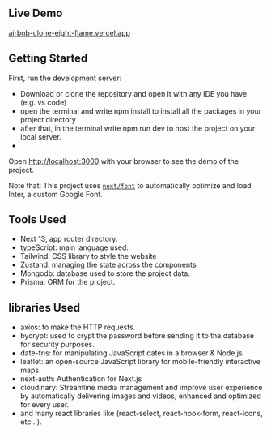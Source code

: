 ## Live Demo

[airbnb-clone-eight-flame.vercel.app](https://airbnb-clone-eight-flame.vercel.app/)

## Getting Started

First, run the development server:
- Download or clone the repository and open it with any IDE you have (e.g. vs code)
- open the terminal and write npm install to install all the packages in your project directory
- after that, in the terminal write npm run dev to host the project on your local server.
- 
Open [http://localhost:3000](http://localhost:3000) with your browser to see the demo of the project.

Note that: 
This project uses [`next/font`](https://nextjs.org/docs/basic-features/font-optimization) to automatically optimize and load Inter, a custom Google Font.

## Tools Used 

- Next 13, app router directory.
- typeScript: main language used. 
- Tailwind: CSS library to style the website 
- Zustand: managing the state across the components   
- Mongodb: database used to store the project data.
- Prisma: ORM for the project.

## libraries Used

- axios: to make the HTTP requests.
- bycrypt: used to crypt the password before sending it to the database for security purposes.
- date-fns: for manipulating JavaScript dates in a browser & Node.js.
- leaflet: an open-source JavaScript library for mobile-friendly interactive maps.
- next-auth: Authentication for Next.js
- cloudinary: Streamline media management and improve user experience by automatically delivering images and videos, enhanced and optimized for every user.
- and many react libraries like (react-select, react-hook-form, react-icons, etc...).
